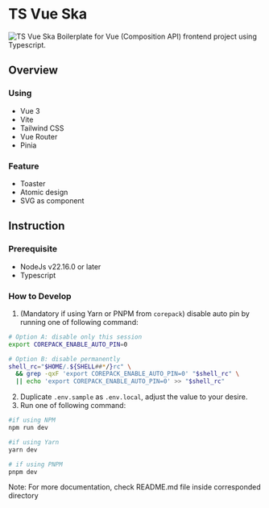 # TS Vue Ska
![TS Vue Ska](https://ik.imagekit.io/4e2sp9pwo/github-banner/ts-vue-ska.webp)
Boilerplate for Vue (Composition API) frontend project using Typescript.

## Overview
### Using
- Vue 3
- Vite
- Tailwind CSS
- Vue Router
- Pinia

### Feature
- Toaster
- Atomic design
- SVG as component

## Instruction
### Prerequisite
- NodeJs v22.16.0 or later
- Typescript

### How to Develop
1. (Mandatory if using Yarn or PNPM from `corepack`) disable auto pin by running one of following command:
```sh
# Option A: disable only this session
export COREPACK_ENABLE_AUTO_PIN=0

# Option B: disable permanently
shell_rc="$HOME/.${SHELL##*/}rc" \
  && grep -qxF 'export COREPACK_ENABLE_AUTO_PIN=0' "$shell_rc" \
  || echo 'export COREPACK_ENABLE_AUTO_PIN=0' >> "$shell_rc"
```
2. Duplicate `.env.sample` as `.env.local`, adjust the value to your desire.
3. Run one of following command:
```sh
#if using NPM
npm run dev

#if using Yarn
yarn dev

# if using PNPM
pnpm dev
```
Note: For more documentation, check README.md file inside corresponded directory
